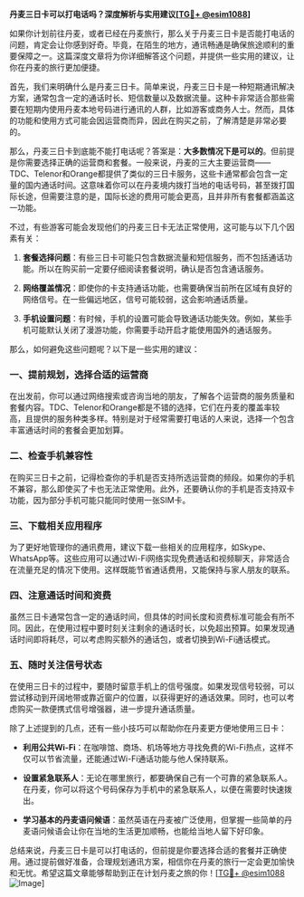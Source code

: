 **丹麦三日卡可以打电话吗？深度解析与实用建议[[TG💪+ @esim1088](https://t.me/s/esim1088)]**

如果你计划前往丹麦，或者已经在丹麦旅行，那么关于丹麦三日卡是否能打电话的问题，肯定会让你感到好奇。毕竟，在陌生的地方，通讯畅通是确保旅途顺利的重要保障之一。这篇深度文章将为你详细解答这个问题，并提供一些实用的建议，让你在丹麦的旅行更加便捷。

首先，我们来明确什么是丹麦三日卡。简单来说，丹麦三日卡是一种短期通讯解决方案，通常包含一定的通话时长、短信数量以及数据流量。这种卡非常适合那些需要在短期内使用丹麦本地号码进行通讯的人群，比如游客或商务人士。然而，具体的功能和使用方式可能会因运营商而异，因此在购买之前，了解清楚是非常必要的。

那么，丹麦三日卡到底能不能打电话呢？答案是：**大多数情况下是可以的**。但前提是你需要选择正确的运营商和套餐。一般来说，丹麦的三大主要运营商——TDC、Telenor和Orange都提供了类似的三日卡服务，这些卡通常都会包含一定量的国内通话时间。这意味着你可以在丹麦境内拨打当地的电话号码，甚至拨打国际长途，但需要注意的是，国际长途的费用可能会更高，且并非所有套餐都涵盖这一功能。

不过，有些游客可能会发现他们的丹麦三日卡无法正常使用，这可能与以下几个因素有关：

1. **套餐选择问题**：有些三日卡可能只包含数据流量和短信服务，而不包括通话功能。所以在购买前一定要仔细阅读套餐说明，确认是否包含通话服务。
   
2. **网络覆盖情况**：即使你的卡支持通话功能，也需要确保当前所在区域有良好的网络信号。在一些偏远地区，信号可能较弱，这会影响通话质量。

3. **手机设置问题**：有时候，手机的设置可能会导致通话功能失效。例如，某些手机可能默认关闭了漫游功能，你需要手动开启才能使用国外的通话服务。

那么，如何避免这些问题呢？以下是一些实用的建议：

### 一、提前规划，选择合适的运营商

在出发前，你可以通过网络搜索或咨询当地的朋友，了解各个运营商的服务质量和套餐内容。TDC、Telenor和Orange都是不错的选择，它们在丹麦的覆盖率较高，且提供的服务种类多样。特别是对于经常需要打电话的人来说，选择一个包含丰富通话时间的套餐会更加划算。

### 二、检查手机兼容性

在购买三日卡之前，记得检查你的手机是否支持所选运营商的频段。如果你的手机不兼容，那么即使买了卡也无法正常使用。此外，还要确认你的手机是否支持双卡功能，因为部分手机可能只能同时使用一张SIM卡。

### 三、下载相关应用程序

为了更好地管理你的通讯费用，建议下载一些相关的应用程序，如Skype、WhatsApp等。这些应用可以通过Wi-Fi网络实现免费通话和视频聊天，非常适合在流量充足的情况下使用。这样既能节省通话费用，又能保持与家人朋友的联系。

### 四、注意通话时间和资费

虽然三日卡通常包含一定的通话时间，但具体的时间长度和资费标准可能会有所不同。因此，在使用过程中要时刻关注剩余的通话时长，以免超出预算。如果发现通话时间即将耗尽，可以考虑购买额外的通话包，或者切换到Wi-Fi通话模式。

### 五、随时关注信号状态

在使用三日卡的过程中，要随时留意手机上的信号强度。如果发现信号较弱，可以尝试移动到开阔地带或靠近窗户的位置，以获得更好的通话效果。同时，也可以考虑购买一款便携式信号增强器，进一步提升通话质量。

除了上述提到的几点，还有一些小技巧可以帮助你在丹麦更方便地使用三日卡：

- **利用公共Wi-Fi**：在咖啡馆、商场、机场等地方寻找免费的Wi-Fi热点，这样不仅可以节省流量，还能通过Wi-Fi通话功能与他人保持联系。
  
- **设置紧急联系人**：无论在哪里旅行，都要确保自己有一个可靠的紧急联系人。在丹麦，你可以将这个号码保存为手机中的紧急联系人，以便在需要时快速拨出。

- **学习基本的丹麦语问候语**：虽然英语在丹麦被广泛使用，但掌握一些简单的丹麦语问候语会让你在当地的生活更加顺畅，也能给当地人留下好印象。

总结来说，丹麦三日卡是可以打电话的，但前提是你要选择合适的套餐并正确使用。通过提前做好准备，合理规划通讯方案，相信你在丹麦的旅行一定会更加愉快和无忧。希望这篇文章能够帮助到正在计划丹麦之旅的你！[[TG💪+ @esim1088](https://t.me/s/esim1088) ![Image](https://i.postimg.cc/4NQfJmqS/Snipaste-2025-05-13-00-14-12.png)]